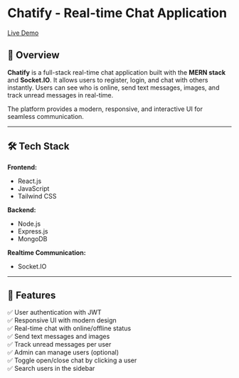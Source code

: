# Chatify - Real-time Chat Application

[Live Demo](https://chatify-app-one-beryl.vercel.app/login)

## 🚀 Overview

**Chatify** is a full-stack real-time chat application built with the **MERN stack** and **Socket.IO**. It allows users to register, login, and chat with others instantly. Users can see who is online, send text messages, images, and track unread messages in real-time.  

The platform provides a modern, responsive, and interactive UI for seamless communication.

---

## 🛠️ Tech Stack

**Frontend:**  
- React.js  
- JavaScript  
- Tailwind CSS  

**Backend:**  
- Node.js  
- Express.js  
- MongoDB  

**Realtime Communication:**  
- Socket.IO  

---

## 🎯 Features

✅ User authentication with JWT  
✅ Responsive UI with modern design  
✅ Real-time chat with online/offline status  
✅ Send text messages and images  
✅ Track unread messages per user  
✅ Admin can manage users (optional)  
✅ Toggle open/close chat by clicking a user  
✅ Search users in the sidebar  

